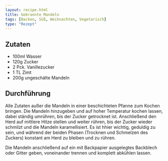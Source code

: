 ```yaml
---
layout: recipe.html
title: Gebrannte Mandeln
tags: [Backen, Süß, Weihnachten, Vegetarisch]
type: "Rezept"
---
```


## Zutaten
- 100ml Wasser
- 120g Zucker
- 2 Pck. Vanillezucker
- 1 TL Zimt
- 200g ungeschälte Mandeln

<!-- evtl. Tools? z.B. Herd, beschichtete Pfanne, Reibe, Onigiriformer, ... -->

## Durchführung
Alle Zutaten außer die Mandeln in einer beschichteten Pfanne zum Kochen bringen. Die Mandeln hinzugeben und auf hoher Temperatur kochen lassen, dabei ständig umrühren, bis der Zucker getrocknet ist. Anschließend den Herd auf mittlere Hitze stellen und weiter rühren, bis der Zucker wieder schmilzt und die Mandeln karamellisiert. Es ist hhier wichtig, geduldig zu sein, und während der beiden Phasen (Trocknen und Schmelzen des Zuckers) konstant am Herd zu bleiben und zu rühren.

Die Mandeln anschließend auf ein mit Backpapier ausgelegtes Backblech oder Gitter geben, voneinander trennen und komplett abkühlen lassen.